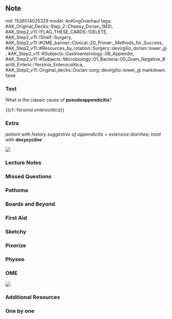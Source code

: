 ## Note
nid: 1536514025329
model: AnKingOverhaul
tags: #AK_Original_Decks::Step_2::Cheesy_Dorian_(M3), #AK_Step2_v11::!FLAG_THESE_CARDS::!DELETE, #AK_Step2_v11::!Shelf::Surgery, #AK_Step2_v11::#OME_banner::Clinical::20_Primer:_Methods_for_Success, #AK_Step2_v11::#Resources_by_rotation::Surgery::devirgilio_dorian::lower_gi, #AK_Step2_v11::#Subjects::Gastroenterology::08_Appendix, #AK_Step2_v11::#Subjects::Microbiology::01_Bacteria::05_Gram_Negative_Bacilli_Enteric::Yersinia_Enterocolitica, #AK_Step2_v11::Original_decks::Dorian::surg::devirgilio::lower_gi
markdown: false

### Text
What is the classic cause of <b>pseudoappendicitis</b>?
<div>
  {{c1::<i>Yersinia enteroclitica</i>}}
</div>

### Extra
<i>patient with history suggestive of appendicitis + extensive
diarrhea; treat with <b>doxycycline</b></i>
<div><img src="paste-53498112639458.jpg"></div>

### Lecture Notes


### Missed Questions


### Pathoma


### Boards and Beyond


### First Aid


### Sketchy


### Pixorize


### Physeo


### OME
<div class="ome-widget">
  <a href="https://onlinemeded.org/spa/surgery?ref=anki"><img src=
  "_OME_AnkiFlashcards_Topic_1.png"></a>
</div>

### Additional Resources


### One by one

